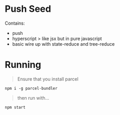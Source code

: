 # Push Seed

Contains:

- push
- hyperscript > like jsx but in pure javascript
- basic wire up with state-reduce and tree-reduce

# Running

> Ensure that you install parcel 

```
npm i -g parcel-bundler

```

> then run with...

```
npm start

```